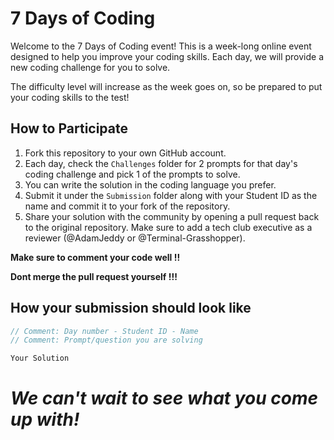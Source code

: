 # 7 Days of Coding
Welcome to the 7 Days of Coding event! This is a week-long online event designed to help you improve your coding skills. Each day, we will provide a new coding challenge for you to solve. 

The difficulty level will increase as the week goes on, so be prepared to put your coding skills to the test!

## How to Participate
1. Fork this repository to your own GitHub account.
2. Each day, check the `Challenges` folder for 2 prompts for that day's coding challenge and pick 1 of the prompts to solve.
3. You can write the solution in the coding language you prefer. 
4. Submit it under the `Submission` folder along with your Student ID as the name and commit it to your fork of the repository.
5. Share your solution with the community by opening a pull request back to the original repository. Make sure to add a tech club executive as a reviewer (@AdamJeddy or @Terminal-Grasshopper). 

**Make sure to comment your code well !!**

**Dont merge the pull request yourself !!!**

## How your submission should look like
```C
// Comment: Day number - Student ID - Name
// Comment: Prompt/question you are solving

Your Solution

```

# *We can't wait to see what you come up with!*

